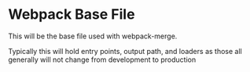 # Webpack Base File

This will be the base file used with webpack-merge.

Typically this will hold entry points, output path, and loaders as those all generally will not change from development to production
